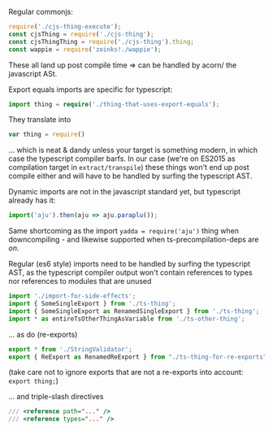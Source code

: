 Regular commonjs:
```typescript
require('./cjs-thing-execute');
const cjsThing = require('./cjs-thing');
const cjsThingThing = require('./cjs-thing').thing;
const wappie = require('zoinks!./wappie');
```
These all land up post compile time => can be handled by acorn/
the javascript ASt.


Export equals imports are specific for typescript:
```typescript
import thing = require('./thing-that-uses-export-equals');
```
They translate into 
```javascript
var thing = require()
```
... which is neat & dandy unless your target is something 
modern, in which case the typescript compiler barfs. In our 
case (we're on ES2015 as compilation target in `extract/transpile`)
these things won't end up post compile either and will have to
be handled by surfing the typescript AST.

Dynamic imports are not in the javascript standard yet, but typescript
already has it:

```typescript
import('aju').then(aju => aju.paraplu());
```
Same shortcoming as the import `yadda = require('aju')` thing when
downcompiling - and likewise supported when ts-precompilation-deps
are _on_.



Regular (es6 style) imports need to be handled by surfing the typescript AST,
as the typescript compiler output won't contain references to types
nor references to modules that are unused
```typescript
import './import-for-side-effects';
import { SomeSingleExport } from './ts-thing';
import { SomeSingleExport as RenamedSingleExport } from './ts-thing';
import * as entireTsOtherThingAsVariable from './ts-other-thing';
```

... as do (re-exports)
```typescript
export * from './StringValidator';
export { ReExport as RenamedReExport } from "./ts-thing-for-re-exports"
```
(take care not to ignore exports that are not a re-exports into account: `export thing;`)

... and triple-slash directives
```typescript
/// <reference path="..." />
/// <reference types="..." />
```